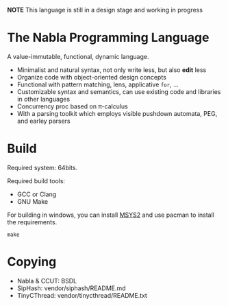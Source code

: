**NOTE** This language is still in a design stage and working in progress

# The Nabla Programming Language

A value-immutable, functional, dynamic language.

- Minimalist and natural syntax, not only write less, but also **edit** less
- Organize code with object-oriented design concepts
- Functional with pattern matching, lens, applicative `for`, ...
- Customizable syntax and semantics, can use existing code and libraries in other languages
- Concurrency proc based on π-calculus
- With a parsing toolkit which employs visible pushdown automata, PEG, and earley parsers

# Build

Required system: 64bits.

Required build tools:

- GCC or Clang
- GNU Make

For building in windows, you can install [MSYS2](msys2.github.io) and use pacman to install the requirements.

    make

# Copying

- Nabla & CCUT: BSDL
- SipHash: vendor/siphash/README.md
- TinyCThread: vendor/tinycthread/README.txt
